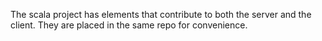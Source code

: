 The scala project has elements that contribute to both the server and the client.
They are placed in the same repo for convenience.
